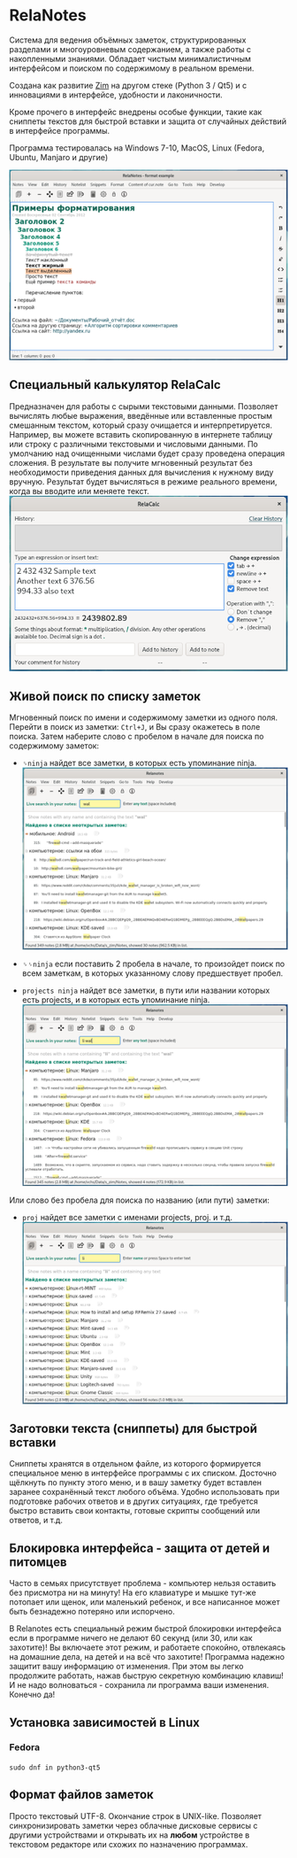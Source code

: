 ﻿# RelaNotes

Система для ведения объёмных заметок, структурированных разделами и многоуровневым содержанием, а также работы с накопленными знаниями.
Обладает чистым минималистичным интерфейсом и поиском по содержимому в реальном времени.

Создана как развитие [Zim](https://www.zim-wiki.org/) на другом стеке (Python 3 / Qt5) и с инновациями в интерфейсе, удобности и лаконичности.

Кроме прочего в интерфейс внедрены особые функции, такие как сниппеты текстов для быстрой вставки и защита от случайных действий в интерфейсе программы.

Программа тестировалась на Windows 7-10, MacOS, Linux (Fedora, Ubuntu, Manjaro и другие)

![Скрин окна программы](https://raw.githubusercontent.com/vslobodyan/Relanotes/master/screenshots/format.png "Скрин окна программы")


## Специальный калькулятор **RelaCalc**

Предназначен для работы с сырыми текстовыми данными. Позволяет вычислять любые выражения, введённые или вставленные простым смешанным текстом, который сразу очищается и интерпретируется.
Например, вы можете вставить скопированную в интернете таблицу или строку с различными текстовыми и числовыми данными. По умолчанию над очищенными числами будет сразу проведена операция сложения. В результате вы получите мгновенный результат без необходимости приведения данных для вычисления к нужному виду вручную.
Результат будет вычисляться в режиме реального времени, когда вы вводите или меняете текст.
 ![Скрин окна программы](https://raw.githubusercontent.com/vslobodyan/Relanotes/master/screenshots/relacalc_1.png "Скрин окна программы")



## Живой поиск по списку заметок

Мгновенный поиск по имени и содержимому заметки из одного поля.
Перейти в поиск из заметки: ```Ctrl+J```, и Вы сразу окажетесь в поле поиска.
Затем наберите слово с пробелом в начале для поиска по содержимому заметок:
 * `␠ninja` найдет все заметки, в которых есть упоминание ninja.
   ![Скрин окна программы](https://raw.githubusercontent.com/vslobodyan/Relanotes/master/screenshots/search_2.png "Скрин окна программы")
 * `␠␠ninja` если поставить 2 пробела в начале, то произойдет поиск по всем заметкам, в которых указанному слову предшествует пробел.
 
 * `projects ninja` найдет все заметки, в пути или названии которых есть projects, и в которых есть упоминание ninja.
  ![Скрин окна программы](https://raw.githubusercontent.com/vslobodyan/Relanotes/master/screenshots/search_3.png "Скрин окна программы")
   
Или слово без пробела для поиска по названию (или пути) заметки:
 * `proj` найдет все заметки с именами projects, proj. и т.д.
  ![Скрин окна программы](https://raw.githubusercontent.com/vslobodyan/Relanotes/master/screenshots/search_1.png "Скрин окна программы")
 
## Заготовки текста (сниппеты) для быстрой вставки

Сниппеты хранятся в отдельном файле, из которого формируется специальное меню в интерфейсе программы с их списком. Досточно щёлкнуть по пункту этого меню, и в вашу заметку будет вставлен заранее сохранённый текст любого объёма. Удобно использовать при подготовке рабочих ответов и в других ситуациях, где требуется быстро вставить свои контакты, готовые скрипты сообщений или ответов, и т.д. 

## Блокировка интерфейса - защита от детей и питомцев

 Часто в семьях присутствует проблема - компьютер нельзя оставить без присмотра ни на минуту!
 На его клавиатуре и мышке тут-же потопает или щенок, или маленький ребенок, и все написанное может быть безнадежно потеряно или испорчено.

 В Relanotes есть специальный режим быстрой блокировки интерфейса если в программе ничего не делают 60 секунд (или 30, или как захотите)!
 Вы включаете этот режим, и работаете спокойно, отвлекаясь на домашние дела, на детей и на всё что захотите!
 Программа надежно защитит вашу информацию от изменения. При этом вы легко продолжите работать, нажав быструю секретную комбинацию клавиш!
 И не надо волноваться - сохранила ли программа ваши изменения. Конечно да!


## Установка зависимостей в Linux

### Fedora
`sudo dnf in python3-qt5`


## Формат файлов заметок

Просто текстовый UTF-8.
Окончание строк в UNIX-like.
Позволяет синхронизировать заметки через облачные дисковые сервисы с другими устройствами и открывать их на **любом** устройстве в текстовом редакторе или схожих по назначению программах.
